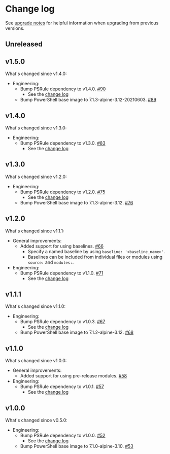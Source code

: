 # Change log

See [upgrade notes][upgrade-notes] for helpful information when upgrading from previous versions.

[upgrade-notes]: upgrade-notes.md

## Unreleased

## v1.5.0

What's changed since v1.4.0:

- Engineering:
  - Bump PSRule dependency to v1.4.0. [#90](https://github.com/microsoft/ps-rule/issues/90)
    - See the [change log](https://github.com/microsoft/PSRule/blob/main/docs/CHANGELOG-v1.md#v140)
  - Bump PowerShell base image to 7.1.3-alpine-3.12-20210603. [#89](https://github.com/microsoft/ps-rule/pull/89)

## v1.4.0

What's changed since v1.3.0:

- Engineering:
  - Bump PSRule dependency to v1.3.0. [#83](https://github.com/microsoft/ps-rule/issues/83)
    - See the [change log](https://github.com/microsoft/PSRule/blob/main/docs/CHANGELOG-v1.md#v130)

## v1.3.0

What's changed since v1.2.0:

- Engineering:
  - Bump PSRule dependency to v1.2.0. [#75](https://github.com/microsoft/ps-rule/issues/75)
    - See the [change log](https://github.com/microsoft/PSRule/blob/main/docs/CHANGELOG-v1.md#v120)
  - Bump PowerShell base image to 7.1.3-alpine-3.12. [#76](https://github.com/microsoft/ps-rule/issues/76)

## v1.2.0

What's changed since v1.1.1:

- General improvements:
  - Added support for using baselines. [#66](https://github.com/microsoft/ps-rule/issues/66)
    - Specify a named baseline by using `baseline: '<baseline_name>'`.
    - Baselines can be included from individual files or modules using `source:` and `modules:`.
- Engineering:
  - Bump PSRule dependency to v1.1.0. [#71](https://github.com/microsoft/ps-rule/issues/71)
    - See the [change log](https://github.com/microsoft/PSRule/blob/main/docs/CHANGELOG-v1.md#v110)

## v1.1.1

What's changed since v1.1.0:

- Engineering:
  - Bump PSRule dependency to v1.0.3. [#67](https://github.com/microsoft/ps-rule/issues/67)
    - See the [change log](https://github.com/microsoft/PSRule/blob/main/docs/CHANGELOG-v1.md#v103)
  - Bump PowerShell base image to 7.1.2-alpine-3.12. [#68](https://github.com/microsoft/ps-rule/issues/68)

## v1.1.0

What's changed since v1.0.0:

- General improvements:
  - Added support for using pre-release modules. [#58](https://github.com/microsoft/ps-rule/issues/58)
- Engineering:
  - Bump PSRule dependency to v1.0.1. [#57](https://github.com/microsoft/ps-rule/issues/57)
    - See the [change log](https://github.com/microsoft/PSRule/blob/main/docs/CHANGELOG-v1.md#v101)

## v1.0.0

What's changed since v0.5.0:

- Engineering:
  - Bump PSRule dependency to v1.0.0. [#52](https://github.com/microsoft/ps-rule/issues/52)
    - See the [change log](https://github.com/microsoft/PSRule/blob/main/docs/CHANGELOG-v1.md#v100)
  - Bump PowerShell base image to 7.1.0-alpine-3.10. [#53](https://github.com/microsoft/ps-rule/issues/53)
